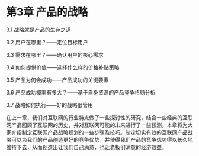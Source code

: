 # 第3章 产品的战略

3.1 战略就是产品的生存之道

3.2 用户在哪里？——定位目标用户

3.3 需求在哪里？——确认用户的核心需求

3.4 如何提供价值——选择什么样的价格补贴策略

3.5 产品为何会成功——产品成功的关键要素

3.6 产品成功概率有多大？——基于自身资源的产品竞争格局分析

3.7 战略如何执行——好的战略很管用

在上一章，我们对互联网的行业特点做了一些探讨性的研究，结合一些经典的互联网产品回顾了互联网的历史，并对互联网可能的未来进行了一些预测。本章将为大家介绍制定互联网产品战略规划的一些步骤及技巧。制定切实有效的互联网产品战略可以为我们的产品创造更好的竞争优势，并使得我们产品的竞争优势得以长久地维持下去，从而创造出让我们自己满意，也让老板们满意的经济效益。
